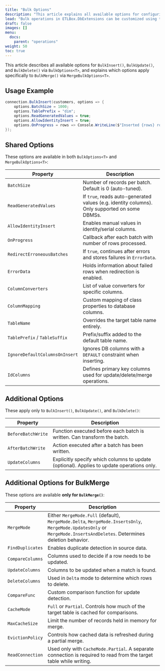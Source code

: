 ```yaml
---
title: "Bulk Options"
description: "This article explains all available options for configuring bulk operations in ETLBox.DbExtensions. It covers both the shared settings used in BulkInsert, BulkUpdate, and BulkDelete, as well as the additional options specific to BulkMerge."
lead: "Bulk operations in ETLBox.DbExtensions can be customized using the <code>BulkOptions<T></code> or <code>MergeBulkOptions<T></code> classes. These options allow fine-tuned control over how data is inserted, updated, or deleted during a bulk operation."
draft: false
images: []
menu:
  docs:
    parent: "operations"
weight: 50
toc: true
---
```


This article describes all available options for `BulkInsert()`, `BulkUpdate()`, and `BulkDelete()` via `BulkOptions<T>`, and explains which options apply specifically to `BulkMerge()` via `MergeBulkOptions<T>`.

## Usage Example

```csharp
connection.BulkInsert(customers, options => {
    options.BatchSize = 1000;
    options.TablePrefix = "dim";
    options.ReadGeneratedValues = true;
    options.AllowIdentityInsert = true;
    options.OnProgress = rows => Console.WriteLine($"Inserted {rows} rows.");
});
```

## Shared Options

These options are available in both `BulkOptions<T>` and `MergeBulkOptions<T>`:

| Property                  | Description |
|---------------------------|-------------|
| `BatchSize`               | Number of records per batch. Default is 0 (auto-tuned). |
| `ReadGeneratedValues`     | If `true`, reads auto-generated values (e.g. identity columns). Only supported on some DBMSs. |
| `AllowIdentityInsert`     | Enables manual values in identity/serial columns. |
| `OnProgress`              | Callback after each batch with number of rows processed. |
| `RedirectErroneousBatches`| If `true`, continues after errors and stores failures in `ErrorData`. |
| `ErrorData`               | Holds information about failed rows when redirection is enabled. |
| `ColumnConverters`        | List of value converters for specific columns. |
| `ColumnMapping`           | Custom mapping of class properties to database columns. |
| `TableName`               | Overrides the target table name entirely. |
| `TablePrefix` / `TableSuffix` | Prefix/suffix added to the default table name. |
| `IgnoreDefaultColumnsOnInsert` | Ignores DB columns with a `DEFAULT` constraint when inserting. |
| `IdColumns`               | Defines primary key columns used for update/delete/merge operations. |

## Additional Options

These apply only to `BulkInsert()`, `BulkUpdate()`, and `BulkDelete()`:

| Property            | Description |
|---------------------|-------------|
| `BeforeBatchWrite`  | Function executed before each batch is written. Can transform the batch. |
| `AfterBatchWrite`   | Action executed after a batch has been written. |
| `UpdateColumns`     | Explicitly specify which columns to update (optional). Applies to update operations only. |


## Additional Options for BulkMerge

These options are available **only for `BulkMerge()`**:

| Property          | Description |
|-------------------|-------------|
| `MergeMode`       | Either `MergeMode.Full` (default), `MergeMode.Delta`, `MergeMode.InsertsOnly`, `MergeMode.UpdatesOnly` or `MergeMode.InsertsAndDeletes`.  Determines deletion behavior. |
| `FindDuplicates`  | Enables duplicate detection in source data. |
| `CompareColumns`  | Columns used to decide if a row needs to be updated. |
| `UpdateColumns`   | Columns to be updated when a match is found. |
| `DeleteColumns`   | Used in `Delta` mode to determine which rows to delete. |
| `CompareFunc`     | Custom comparison function for update detection. |
| `CacheMode`       | `Full` or `Partial`. Controls how much of the target table is cached for comparisons. |
| `MaxCacheSize`    | Limit the number of records held in memory for merge. |
| `EvictionPolicy`  | Controls how cached data is refreshed during a partial merge. |
| `ReadConnection`  | Used only with `CacheMode.Partial`. A separate connection is required to read from the target table while writing. |



